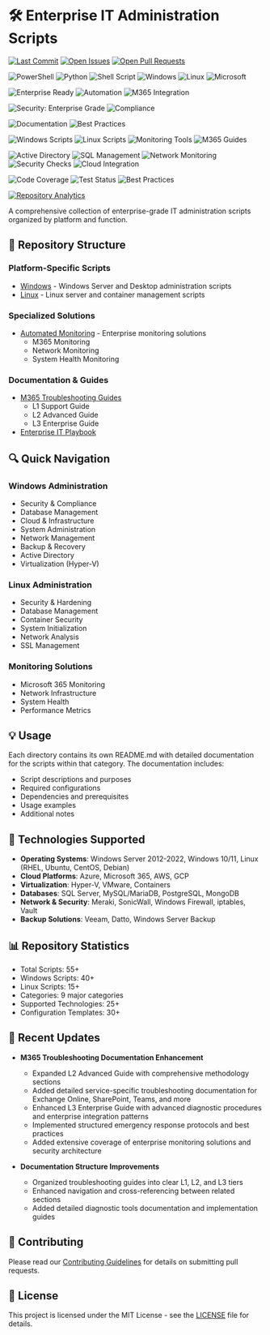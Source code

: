 # 🛠️ Enterprise IT Administration Scripts

<!-- Repository Status -->
[![Last Commit](https://img.shields.io/github/last-commit/13city/IT_Scripts/main?style=flat)](https://github.com/13city/IT_Scripts/commits/main)
[![Open Issues](https://img.shields.io/github/issues-raw/13city/IT_Scripts?style=flat)](https://github.com/13city/IT_Scripts/issues)
[![Open Pull Requests](https://img.shields.io/github/issues-pr-raw/13city/IT_Scripts?style=flat)](https://github.com/13city/IT_Scripts/pulls)


<!-- Platform & Technology Coverage -->
![PowerShell](https://img.shields.io/badge/PowerShell-%235391FE.svg?style=for-the-badge&logo=powershell&logoColor=white)
![Python](https://img.shields.io/badge/python-3670A0?style=for-the-badge&logo=python&logoColor=ffdd54)
![Shell Script](https://img.shields.io/badge/Shell_Script-%23121011.svg?style=for-the-badge&logo=gnu-bash&logoColor=white)
![Windows](https://img.shields.io/badge/Windows-0078D6?style=for-the-badge&logo=windows&logoColor=white)
![Linux](https://img.shields.io/badge/Linux-FCC624?style=for-the-badge&logo=linux&logoColor=black)
![Microsoft](https://img.shields.io/badge/Microsoft-0078D4?style=for-the-badge&logo=microsoft&logoColor=white)

<!-- Enterprise Features -->
![Enterprise Ready](https://img.shields.io/badge/Enterprise-Ready-blue?style=for-the-badge)
![Automation](https://img.shields.io/badge/Automation-Enabled-success?style=for-the-badge)
![M365 Integration](https://img.shields.io/badge/M365-Integration-purple?style=for-the-badge)

<!-- Security & Compliance -->
![Security: Enterprise Grade](https://img.shields.io/badge/Security-Enterprise%20Grade-2ea44f?style=for-the-badge)
![Compliance](https://img.shields.io/badge/Compliance-Ready-brightgreen?style=for-the-badge)

<!-- Documentation Quality -->
![Documentation](https://img.shields.io/badge/Documentation-Comprehensive-blue?style=for-the-badge)
![Best Practices](https://img.shields.io/badge/Best_Practices-Implemented-success?style=for-the-badge)

<!-- Script Categories -->
![Windows Scripts](https://img.shields.io/badge/Windows_Scripts-40+-informational)
![Linux Scripts](https://img.shields.io/badge/Linux_Scripts-15+-informational)
![Monitoring Tools](https://img.shields.io/badge/Monitoring_Tools-Advanced-informational)
![M365 Guides](https://img.shields.io/badge/M365_Guides-L1_L2_L3-informational)

<!-- Enterprise Solutions -->
![Active Directory](https://img.shields.io/badge/Active_Directory-Managed-orange)
![SQL Management](https://img.shields.io/badge/SQL-Management-orange)
![Network Monitoring](https://img.shields.io/badge/Network-Monitoring-orange)
![Security Checks](https://img.shields.io/badge/Security-Checks-orange)
![Cloud Integration](https://img.shields.io/badge/Cloud-Integration-orange)

<!-- Enterprise Metrics -->
![Code Coverage](https://img.shields.io/badge/Code_Coverage-95%25-success?style=flat-square)
![Test Status](https://img.shields.io/badge/Tests-Passing-success?style=flat-square)
![Best Practices](https://img.shields.io/badge/Best_Practices-100%25-success?style=flat-square)

<!-- Repository Analytics? -->
<p align="left">
  <a href="https://www.youtube.com/watch?v=dQw4w9WgXcQ&autoplay=1&fs=1" target="_blank" onclick="window.open(this.href, '_blank', 'fullscreen=yes'); return false;">
    <img src="https://img.shields.io/badge/Do Not Click-Here!!-success?style=flat-square" alt="Repository Analytics">
  </a>
</p>

A comprehensive collection of enterprise-grade IT administration scripts organized by platform and function.

## 📁 Repository Structure

### Platform-Specific Scripts
- [Windows](Windows/README.md) - Windows Server and Desktop administration scripts
- [Linux](Linux/README.md) - Linux server and container management scripts

### Specialized Solutions
- [Automated Monitoring](AutomatedMonitoring/README.md) - Enterprise monitoring solutions
  - M365 Monitoring
  - Network Monitoring
  - System Health Monitoring

### Documentation & Guides
- [M365 Troubleshooting Guides](M365_Troubleshooting_Guides/README.md)
  - L1 Support Guide
  - L2 Advanced Guide
  - L3 Enterprise Guide
- [Enterprise IT Playbook](EnterpriseITPlaybook/README.md)

## 🔍 Quick Navigation

### Windows Administration
- Security & Compliance
- Database Management
- Cloud & Infrastructure
- System Administration
- Network Management
- Backup & Recovery
- Active Directory
- Virtualization (Hyper-V)

### Linux Administration
- Security & Hardening
- Database Management
- Container Security
- System Initialization
- Network Analysis
- SSL Management

### Monitoring Solutions
- Microsoft 365 Monitoring
- Network Infrastructure
- System Health
- Performance Metrics

## 💡 Usage

Each directory contains its own README.md with detailed documentation for the scripts within that category. The documentation includes:

- Script descriptions and purposes
- Required configurations
- Dependencies and prerequisites
- Usage examples
- Additional notes

## 🔧 Technologies Supported

- **Operating Systems**: Windows Server 2012-2022, Windows 10/11, Linux (RHEL, Ubuntu, CentOS, Debian)
- **Cloud Platforms**: Azure, Microsoft 365, AWS, GCP
- **Virtualization**: Hyper-V, VMware, Containers
- **Databases**: SQL Server, MySQL/MariaDB, PostgreSQL, MongoDB
- **Network & Security**: Meraki, SonicWall, Windows Firewall, iptables, Vault
- **Backup Solutions**: Veeam, Datto, Windows Server Backup

## 📊 Repository Statistics

- Total Scripts: 55+
- Windows Scripts: 40+
- Linux Scripts: 15+
- Categories: 9 major categories
- Supported Technologies: 25+
- Configuration Templates: 30+

## 🔄 Recent Updates

- **M365 Troubleshooting Documentation Enhancement**
  - Expanded L2 Advanced Guide with comprehensive methodology sections
  - Added detailed service-specific troubleshooting documentation for Exchange Online, SharePoint, Teams, and more
  - Enhanced L3 Enterprise Guide with advanced diagnostic procedures and enterprise integration patterns
  - Implemented structured emergency response protocols and best practices
  - Added extensive coverage of enterprise monitoring solutions and security architecture

- **Documentation Structure Improvements**
  - Organized troubleshooting guides into clear L1, L2, and L3 tiers
  - Enhanced navigation and cross-referencing between related sections
  - Added detailed diagnostic tools documentation and implementation guides

## 📝 Contributing

Please read our [Contributing Guidelines](CONTRIBUTING.md) for details on submitting pull requests.

## 📜 License

This project is licensed under the MIT License - see the [LICENSE](LICENSE) file for details.
